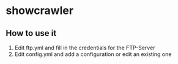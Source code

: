 # showcrawler

## How to use it

1. Edit ftp.yml and fill in the credentials for the FTP-Server
2. Edit config.yml and add a configuration or edit an existing one
